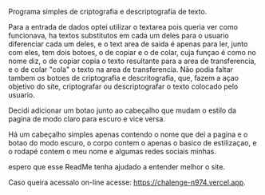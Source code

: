 Programa simples de criptografia e descriptografia de texto.

Para a entrada de dados optei utilizar o textarea pois queria ver como funcionava, ha textos substitutos em cada um deles para o usuario diferenciar cada um deles, e o text area de saida é apenas para ler, junto
com eles, tem dois botoes, o de copiar e o de colar, cuja funçao é como no nome diz, o de copiar copia o texto resultante para a area de transferencia, e o de colar "cola" o texto na area de transferencia.
Não podia faltar tambem os botoes de criptografia e descritografia, que, fazem a açao objetivo do site, criptografar ou descriptografar o texto colocado pelo usuario.

Decidi adicionar um botao junto ao cabeçalho que mudam o estilo da pagina de modo claro para escuro e vice versa.

Há um cabeçalho simples apenas contendo o nome que dei a pagina e o botao do modo escuro, o corpo contem o apenas o basico de estilizaçao, e o rodapé contem o meu nome e algumas redes sociais minhas.

espero que esse ReadMe tenha ajudado a entender melhor o site.

Caso queira acessalo on-line acesse: https://chalenge-n974.vercel.app.
